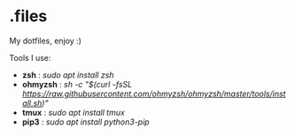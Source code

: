 # .files


My dotfiles, enjoy :)

Tools I use:
  - **zsh** : <em>sudo apt install zsh</em>
  - **ohmyzsh** : <em>sh -c "$(curl -fsSL https://raw.githubusercontent.com/ohmyzsh/ohmyzsh/master/tools/install.sh)"</em>
  - **tmux** : <em>sudo apt install tmux</em>
  - **pip3** : <em>sudo apt install python3-pip</em>
